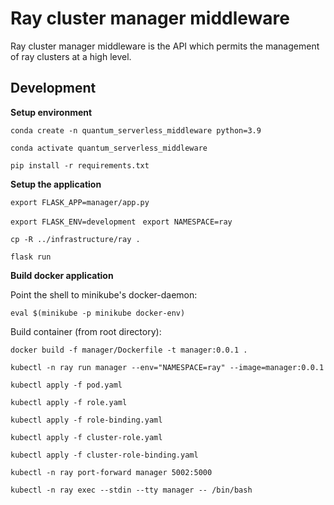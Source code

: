 Ray cluster manager middleware
==============================

Ray cluster manager middleware is the API which permits the management of ray clusters at a high level.


## Development

**Setup environment**

`conda create -n quantum_serverless_middleware python=3.9
`

`conda activate quantum_serverless_middleware
`

`pip install -r requirements.txt
`

**Setup the application** 

`export FLASK_APP=manager/app.py
`

`export FLASK_ENV=development
`
`export NAMESPACE=ray`

`cp -R ../infrastructure/ray .`

`flask run`

**Build docker application**

Point the shell to minikube's docker-daemon:

`eval $(minikube -p minikube docker-env)`

Build container (from root directory):


`docker build -f manager/Dockerfile -t manager:0.0.1 .`


`kubectl -n ray run manager --env="NAMESPACE=ray" --image=manager:0.0.1`



`kubectl apply -f pod.yaml`

`kubectl apply -f role.yaml`

`kubectl apply -f role-binding.yaml`

`kubectl apply -f cluster-role.yaml`

`kubectl apply -f cluster-role-binding.yaml`


`kubectl -n ray port-forward manager 5002:5000`

`kubectl -n ray exec --stdin --tty manager -- /bin/bash`